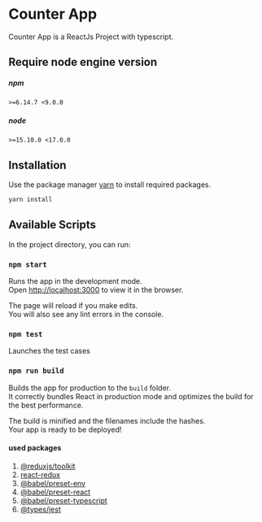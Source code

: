 # Counter App

Counter App is a ReactJs Project with typescript.

## Require node engine version

##### npm

    >=6.14.7 <9.0.0

##### node

    >=15.10.0 <17.0.0

## Installation

Use the package manager [yarn](https://yarnpkg.com/) to install required packages.

```bash
yarn install
```

## Available Scripts

In the project directory, you can run:

### `npm start`

Runs the app in the development mode.\
Open [http://localhost:3000](http://localhost:3000) to view it in the browser.

The page will reload if you make edits.\
You will also see any lint errors in the console.

### `npm test`

Launches the test cases

### `npm run build`

Builds the app for production to the `build` folder.\
It correctly bundles React in production mode and optimizes the build for the best performance.

The build is minified and the filenames include the hashes.\
Your app is ready to be deployed!

#### used packages

1. [@reduxjs/toolkit](https://www.npmjs.com/package/@reduxjs/toolkit)
2. [react-redux](https://react-redux.js.org/)
3. [@babel/preset-env](https://babeljs.io/docs/en/babel-preset-env)
4. [@babel/preset-react](https://babeljs.io/docs/en/babel-preset-react)
5. [@babel/preset-typescript](https://babeljs.io/docs/en/babel-preset-typescript)
6. [@types/jest](https://www.npmjs.com/package/@types/jest)
